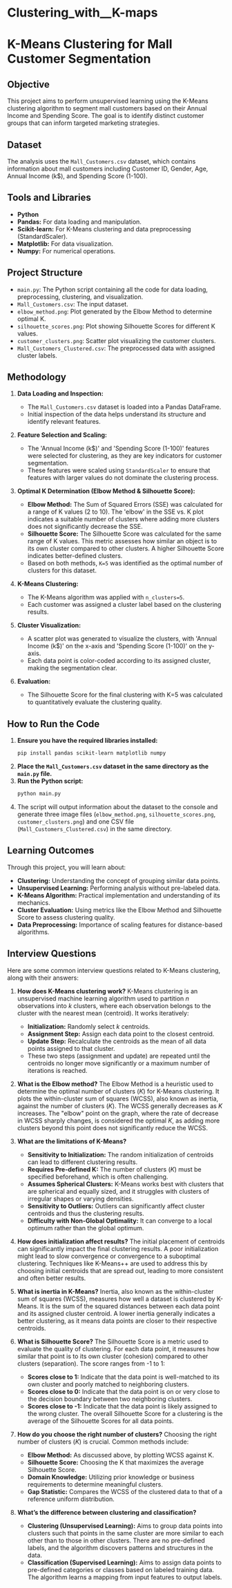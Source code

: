 # Clustering_with__K-maps
# K-Means Clustering for Mall Customer Segmentation

## Objective
This project aims to perform unsupervised learning using the K-Means clustering algorithm to segment mall customers based on their Annual Income and Spending Score. The goal is to identify distinct customer groups that can inform targeted marketing strategies.

## Dataset
The analysis uses the `Mall_Customers.csv` dataset, which contains information about mall customers including Customer ID, Gender, Age, Annual Income (k$), and Spending Score (1-100).

## Tools and Libraries
* **Python**
* **Pandas:** For data loading and manipulation.
* **Scikit-learn:** For K-Means clustering and data preprocessing (StandardScaler).
* **Matplotlib:** For data visualization.
* **Numpy:** For numerical operations.

## Project Structure
* `main.py`: The Python script containing all the code for data loading, preprocessing, clustering, and visualization.
* `Mall_Customers.csv`: The input dataset.
* `elbow_method.png`: Plot generated by the Elbow Method to determine optimal K.
* `silhouette_scores.png`: Plot showing Silhouette Scores for different K values.
* `customer_clusters.png`: Scatter plot visualizing the customer clusters.
* `Mall_Customers_Clustered.csv`: The preprocessed data with assigned cluster labels.

## Methodology

1.  **Data Loading and Inspection:**
    * The `Mall_Customers.csv` dataset is loaded into a Pandas DataFrame.
    * Initial inspection of the data helps understand its structure and identify relevant features.

2.  **Feature Selection and Scaling:**
    * The 'Annual Income (k$)' and 'Spending Score (1-100)' features were selected for clustering, as they are key indicators for customer segmentation.
    * These features were scaled using `StandardScaler` to ensure that features with larger values do not dominate the clustering process.

3.  **Optimal K Determination (Elbow Method & Silhouette Score):**
    * **Elbow Method:** The Sum of Squared Errors (SSE) was calculated for a range of K values (2 to 10). The 'elbow' in the SSE vs. K plot indicates a suitable number of clusters where adding more clusters does not significantly decrease the SSE.
    * **Silhouette Score:** The Silhouette Score was calculated for the same range of K values. This metric assesses how similar an object is to its own cluster compared to other clusters. A higher Silhouette Score indicates better-defined clusters.
    * Based on both methods, `K=5` was identified as the optimal number of clusters for this dataset.

4.  **K-Means Clustering:**
    * The K-Means algorithm was applied with `n_clusters=5`.
    * Each customer was assigned a cluster label based on the clustering results.

5.  **Cluster Visualization:**
    * A scatter plot was generated to visualize the clusters, with 'Annual Income (k$)' on the x-axis and 'Spending Score (1-100)' on the y-axis.
    * Each data point is color-coded according to its assigned cluster, making the segmentation clear.

6.  **Evaluation:**
    * The Silhouette Score for the final clustering with K=5 was calculated to quantitatively evaluate the clustering quality.

## How to Run the Code

1.  **Ensure you have the required libraries installed:**
    ```bash
    pip install pandas scikit-learn matplotlib numpy
    ```
2.  **Place the `Mall_Customers.csv` dataset in the same directory as the `main.py` file.**
3.  **Run the Python script:**
    ```bash
    python main.py
    ```
4.  The script will output information about the dataset to the console and generate three image files (`elbow_method.png`, `silhouette_scores.png`, `customer_clusters.png`) and one CSV file (`Mall_Customers_Clustered.csv`) in the same directory.

## Learning Outcomes
Through this project, you will learn about:
* **Clustering:** Understanding the concept of grouping similar data points.
* **Unsupervised Learning:** Performing analysis without pre-labeled data.
* **K-Means Algorithm:** Practical implementation and understanding of its mechanics.
* **Cluster Evaluation:** Using metrics like the Elbow Method and Silhouette Score to assess clustering quality.
* **Data Preprocessing:** Importance of scaling features for distance-based algorithms.

## Interview Questions

Here are some common interview questions related to K-Means clustering, along with their answers:

1.  **How does K-Means clustering work?**
    K-Means clustering is an unsupervised machine learning algorithm used to partition $n$ observations into $k$ clusters, where each observation belongs to the cluster with the nearest mean (centroid). It works iteratively:
    * **Initialization:** Randomly select $k$ centroids.
    * **Assignment Step:** Assign each data point to the closest centroid.
    * **Update Step:** Recalculate the centroids as the mean of all data points assigned to that cluster.
    * These two steps (assignment and update) are repeated until the centroids no longer move significantly or a maximum number of iterations is reached.

2.  **What is the Elbow method?**
    The Elbow Method is a heuristic used to determine the optimal number of clusters ($K$) for K-Means clustering. It plots the within-cluster sum of squares (WCSS), also known as inertia, against the number of clusters ($K$). The WCSS generally decreases as $K$ increases. The "elbow" point on the graph, where the rate of decrease in WCSS sharply changes, is considered the optimal $K$, as adding more clusters beyond this point does not significantly reduce the WCSS.

3.  **What are the limitations of K-Means?**
    * **Sensitivity to Initialization:** The random initialization of centroids can lead to different clustering results.
    * **Requires Pre-defined K:** The number of clusters ($K$) must be specified beforehand, which is often challenging.
    * **Assumes Spherical Clusters:** K-Means works best with clusters that are spherical and equally sized, and it struggles with clusters of irregular shapes or varying densities.
    * **Sensitivity to Outliers:** Outliers can significantly affect cluster centroids and thus the clustering results.
    * **Difficulty with Non-Global Optimality:** It can converge to a local optimum rather than the global optimum.

4.  **How does initialization affect results?**
    The initial placement of centroids can significantly impact the final clustering results. A poor initialization might lead to slow convergence or convergence to a suboptimal clustering. Techniques like K-Means++ are used to address this by choosing initial centroids that are spread out, leading to more consistent and often better results.

5.  **What is inertia in K-Means?**
    Inertia, also known as the within-cluster sum of squares (WCSS), measures how well a dataset is clustered by K-Means. It is the sum of the squared distances between each data point and its assigned cluster centroid. A lower inertia generally indicates a better clustering, as it means data points are closer to their respective centroids.

6.  **What is Silhouette Score?**
    The Silhouette Score is a metric used to evaluate the quality of clustering. For each data point, it measures how similar that point is to its own cluster (cohesion) compared to other clusters (separation). The score ranges from -1 to 1:
    * **Scores close to 1:** Indicate that the data point is well-matched to its own cluster and poorly matched to neighboring clusters.
    * **Scores close to 0:** Indicate that the data point is on or very close to the decision boundary between two neighboring clusters.
    * **Scores close to -1:** Indicate that the data point is likely assigned to the wrong cluster.
    The overall Silhouette Score for a clustering is the average of the Silhouette Scores for all data points.

7.  **How do you choose the right number of clusters?**
    Choosing the right number of clusters ($K$) is crucial. Common methods include:
    * **Elbow Method:** As discussed above, by plotting WCSS against K.
    * **Silhouette Score:** Choosing the K that maximizes the average Silhouette Score.
    * **Domain Knowledge:** Utilizing prior knowledge or business requirements to determine meaningful clusters.
    * **Gap Statistic:** Compares the WCSS of the clustered data to that of a reference uniform distribution.

8.  **What’s the difference between clustering and classification?**
    * **Clustering (Unsupervised Learning):** Aims to group data points into clusters such that points in the same cluster are more similar to each other than to those in other clusters. There are no pre-defined labels, and the algorithm discovers patterns and structures in the data.
    * **Classification (Supervised Learning):** Aims to assign data points to pre-defined categories or classes based on labeled training data. The algorithm learns a mapping from input features to output labels.
